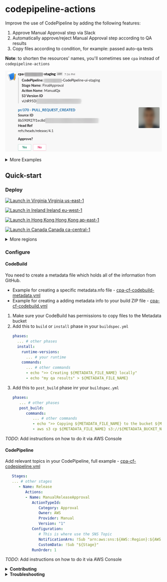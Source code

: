 # codepipeline-actions

Improve the use of CodePipeline by adding the following features:

1. Approve Manual Approval step via Slack
1. Automatically approve/reject Manual Approval step according to QA results
1. Copy files according to condition, for example: passed auto-qa tests

**Note**: to shorten the resources' names, you'll sometimes see `cpa` instead of `codepipeline-actions`

![Approve-Example](./assets/cpa-approve-example.png 'Approve Example')

<details><summary>
More Examples
</summary>

![Build-Succeeded-Example](./assets/cpa-approve-example.png 'Build Succeeded Example')

![Approved-Example](./assets/cpa-approved-example.png 'Approved Example')

</details>

## Quick-start

### Deploy

[![Launch in Virginia](https://s3.amazonaws.com/cloudformation-examples/cloudformation-launch-stack.png) Virginia us-east-1](https://us-east-1.console.aws.amazon.com/cloudformation/home?region=us-east-1#/stacks/quickcreate?templateURL=https://codepipeline-actions.s3-eu-west-1.amazonaws.com/cpa-cf-template.yml)

[![Launch in Ireland](https://s3.amazonaws.com/cloudformation-examples/cloudformation-launch-stack.png) Ireland eu-west-1](https://eu-west-1.console.aws.amazon.com/cloudformation/home?region=eu-west-1#/stacks/quickcreate?templateURL=https://codepipeline-actions.s3-eu-west-1.amazonaws.com/cpa-cf-template.yml)

[![Launch in Hong Kong](https://s3.amazonaws.com/cloudformation-examples/cloudformation-launch-stack.png) Hong Kong ap-east-1](https://eu-west-1.console.aws.amazon.com/cloudformation/home?region=eu-west-1#/stacks/quickcreate?templateURL=https://codepipeline-actions.s3-eu-west-1.amazonaws.com/cpa-cf-template.yml)

[![Launch in Canada](https://s3.amazonaws.com/cloudformation-examples/cloudformation-launch-stack.png) Canada ca-central-1](https://eu-west-1.console.aws.amazon.com/cloudformation/home?region=eu-west-1#/stacks/quickcreate?templateURL=https://codepipeline-actions.s3-eu-west-1.amazonaws.com/cpa-cf-template.yml)

<details><summary>
More regions
</summary>

To deploy in other regions, replace AWS_REGION with the region's code

```
https://AWS_REGION.console.aws.amazon.com/cloudformation/home?region=AWS_REGION#/stacks/quickcreate?templateURL=https://
codepipeline-actions.s3-eu-west-1.amazonaws.com/cpa-cf-template.yml
```

</details>

### Configure

#### CodeBuild

You need to create a metadata file which holds all of the information from GitHub.

- Example for creating a specific metadata.nfo file - [cpa-cf-codebuild-metadata.yml](./aws_resources/cpa-cf-codebuild-metadata.yml)
- Example for creating a adding metadata info to your build ZIP file - [cpa-cf-codebuild.yml](./aws_resources/cpa-cf-codebuild.yml)

1. Make sure your CodeBuild has permissions to copy files to the Metadata bucket
1. Add this to `build` or `install` phase in your `buildspec.yml`
   ```yml
   phases:
     ... # other phases
     install:
       runtime-versions:
         ... # your runtime
       commands:
         ... # other commands
         - echo ">> Creating ${METADATA_FILE_NAME} locally"
         - echo "my qa results" > ${METADATA_FILE_NAME}
   ```
1. Add this to `post_build` phase inr your `buildspec.yml`
   ```yml
   phases:
      ... # other phases
      post_build:
         commands:
            ... # other commands
            - echo ">> Copying ${METADATA_FILE_NAME} to the bucket ${METADATA_BUCKET_NAME}"
            - aws s3 cp ${METADATA_FILE_NAME} s3://${METADATA_BUCKET_NAME}/${METADATA_FILE_NAME} --metadata qa_status=success,source_id=${CODEBUILD_RESOLVED_SOURCE_VERSION},webhook_base_ref=${CODEBUILD_WEBHOOK_BASE_REF},webhook_head_ref=${CODEBUILD_WEBHOOK_HEAD_REF},webhook_event=${CODEBUILD_WEBHOOK_EVENT},webhook_actor=${CODEBUILD_WEBHOOK_ACTOR_ACCOUNT_ID},webhook_trigger=${CODEBUILD_WEBHOOK_TRIGGER},repo_url=${CODEBUILD_SOURCE_REPO_URL}
   ```

_TODO_: Add instructions on how to do it via AWS Console

#### CodePipeline

Add relevant topics in your CodePipeline, full example - [cpa-cf-codepipeline.yml](./aws_resources/cpa-cf-codepipeline.yml)

```yml
   Stages:
   ... # other stages
      - Name: Release
         Actions:
         - Name: ManualReleaseApproval
            ActionTypeId:
               Category: Approval
               Owner: AWS
               Provider: Manual
               Version: "1"
            Configuration:
               # This is where use the SNS Topic
               NotificationArn: !Sub "arn:aws:sns:${AWS::Region}:${AWS::AccountId}:${AppName}-cpa-Release-${Stage}"
               CustomData: !Sub "${Stage}"
            RunOrder: 1
```

_TODO_: Add instructions on how to do it via AWS Console

<details><summary>
<b>Contributing</b>
</summary>

### Prerequisites

1. AWS user with Administrator privileges
1. [aws cli](https://docs.aws.amazon.com/cli/latest/userguide/cli-chap-install.html)
1. [yarn](https://yarnpkg.com/lang/en/docs/install/)
1. [bash](https://www.gnu.org/software/bash/)
1. [Docker](https://docs.docker.com/install/)
1. [Docker Compose](https://docs.docker.com/compose/install/)
1. Integrate CodeBuild with your GitHub account
   - Create CodeBuild project
   - Source Provider: GitHub, Repository in my GitHub account and click Connect
   - Discard the CodeBuild project
1. [aws-vault](https://github.com/99designs/aws-vault) (Optional, but recommended)

_TODO_: Create a Docker image of prerequisites

### Installing

`codepipeline-actions:` - means we're in this project's root folder

Clone this repository

```
codepipeline-actions: git git@github.com:devops-internal/codepipeline-actions.git
```

### Usage

#### Run docker-compose container

`codepipeline-actions:` - means we're in this project's root folder
`bash-5.0#` - means we're in the container

```
codepipeline-actions: yarn docker:run
...
bash-5.0:
```

**[aws-vault](https://github.com/99designs/aws-vault) users** - Update `env` file with your `AWS_VAULT_PROFILE` and run `yarn docker:run:aws-vault`

1. Installs dependencies for Lambda Layers and services (Lambda Functions)
1. Creates two S3 buckets and updates `.env` file

#### Slack

1. Create a Slack channel: `codepipeline_notifications`
1. Create a [Slack application](https://api.slack.com/apps)
1. Create a Slack Bot for your Slack application, and add the bot to your channel
1. Update `.env` file with the values
   - `SLACK_SIGNING_SECRET`
   - `SLACK_BOT_OAUTH_TOKEN`

#### Build and deploy

Run inside the running container

```
bash-5.0#  yarn build
...
bash-5.0#  yarn deploy:all
...
>> Go to Slack apps: https://api.slack.com/apps --> Select your app
>> Go to Interactive Components --> Update Request URL with:
>> https://hashedstr.execute-api.eu-west-1.amazonaws.com/prod/codepipeline/release

bash-5.0#
```

1. Builds services (Lambda Functions) and outputs `dist` folder in each service
1. Deploys lambda layers - [axios](https://www.npmjs.com/package/axios)
1. Deploys services - Lambda Functions
1. Deploys CodeBuild
1. Deploys CodePipeline

#### Trigger a build

Create a pull-request, from any branch to `develop` branch, now look at `codepipeline_notifications` channel in Slack

</details>

<details><summary>
<b>Troubleshooting</b>
</summary>

### Not getting Approval messages in Slack

If you updated the SNS-Topic, then the link to it in CodePipeline might be broken.
Re-deploy CodePipeline with a different SNS-Topic, and then re-deploy CodePipeline with the corrent SNS-Topic.

### Forgot to update `.env` with Slack secrets

No worries, update the `.env` file and then run:

```
bash-5.0#  yarn deploy:cpa
```

This will re-deploy the Lambda Functions (services) with the updated secrets.

</details>
